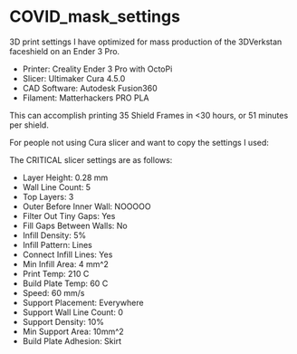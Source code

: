 # COVID_mask_settings
3D print settings I have optimized for mass production of the 3DVerkstan faceshield on an Ender 3 Pro.  

* Printer: Creality Ender 3 Pro with OctoPi 
* Slicer: Ultimaker Cura 4.5.0
* CAD Software: Autodesk Fusion360
* Filament: Matterhackers PRO PLA

This can accomplish printing 35 Shield Frames in <30 hours, or 51 minutes per shield.  

For people not using Cura slicer and want to copy the settings I used: 

The CRITICAL slicer settings are as follows: 
* Layer Height: 0.28 mm
* Wall Line Count: 5 
* Top Layers: 3
* Outer Before Inner Wall: NOOOOO
* Filter Out Tiny Gaps: Yes
* Fill Gaps Between Walls: No
* Infill Density: 5%
* Infill Pattern: Lines
* Connect Infill Lines: Yes
* Min Infill Area: 4 mm^2
* Print Temp: 210 C
* Build Plate Temp: 60 C
* Speed: 60 mm/s
* Support Placement: Everywhere
* Support Wall Line Count: 0
* Support Density: 10%
* Min Support Area: 10mm^2
* Build Plate Adhesion: Skirt


